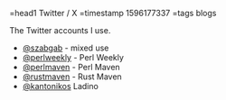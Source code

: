 =head1 Twitter / X
=timestamp 1596177337
=tags blogs

The Twitter accounts I use.

* [@szabgab](https://x.com/szabgab) - mixed use
* [@perlweekly](https://x.com/perlweekly) - Perl Weekly
* [@perlmaven](https://x.com/perlmaven) - Perl Maven
* [@rustmaven](https://x.com/rustmaven) - Rust Maven
* [@kantonikos](https://x.com/kantonikos) Ladino
